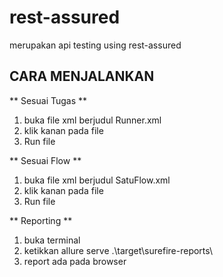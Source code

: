 # rest-assured
merupakan api testing using rest-assured

CARA MENJALANKAN
--------------------
** Sesuai Tugas **
1. buka file xml berjudul Runner.xml
2. klik kanan pada file
3. Run file

** Sesuai Flow **
1. buka file xml berjudul SatuFlow.xml
2. klik kanan pada file
3. Run file

** Reporting **
1. buka terminal
2. ketikkan allure serve .\target\surefire-reports\
3. report ada pada browser

